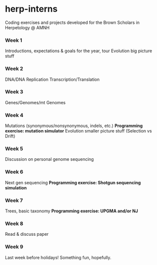 # herp-interns
Coding exercises and projects developed for the Brown Scholars in Herpetology @ AMNH

### Week 1
Introductions, expectations & goals for the year, tour
Evolution big picture stuff

### Week 2
DNA/DNA Replication
Transcription/Translation

### Week 3
Genes/Genomes/mt Genomes

### Week 4
Mutations (synonymous/nonsynonymous, indels, etc.)
**Programming exercise: mutation simulator**
Evolution smaller picture stuff (Selection vs Drift)

### Week 5
Discussion on personal genome sequencing

### Week 6
Next gen sequencing
**Programming exercise: Shotgun sequencing simulation**

### Week 7
Trees, basic taxonomy
**Programming exercise: UPGMA and/or NJ**

### Week 8
Read & discuss paper

### Week 9
Last week before holidays! Something fun, hopefully.
